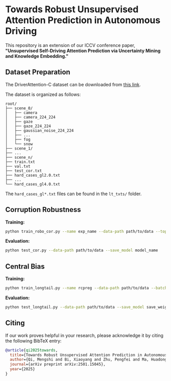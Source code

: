 # Towards Robust Unsupervised Attention Prediction in Autonomous Driving

This repository is an extension of our ICCV conference paper, **"Unsupervised Self-Driving Attention Prediction via Uncertainty Mining and Knowledge Embedding."**

## Dataset Preparation

The DriverAttention-C dataset can be downloaded from [this link](https://drive.google.com/file/d/1p9rmy3dXESSaHiGHApxcy-aQlAymDzz7/view?usp=sharing).

The dataset is organized as follows:
```
root/
├── scene_0/
│   ├── camera
│   ├── camera_224_224
│   ├── gaze
│   ├── gaze_224_224
│   ├── gaussian_noise_224_224
│   ├── ...
│   ├── fog
│   └── snow 
├── scene_1/
├── ...
├── scene_n/
├── train.txt
├── val.txt
├── test_cor.txt
├── hard_cases_gl2.0.txt
├── ...
└── hard_cases_gl4.0.txt
```
The `hard_cases_gl*.txt` files can be found in the `lt_txts/` folder.

## Corruption Robustness

**Training:**
```bash
python train_robo_cor.py --name exp_name --data-path path/to/data --topK 8 --mix_dir temp_dir
```

**Evaluation:**
```bash
python test_cor.py --data-path path/to/data --save_model model_name
```

## Central Bias

**Training:**
```bash
python train_longtail.py --name rcpreg --data-path path/to/data --batch-size 4
```

**Evaluation:**
```bash
python test_longtail.py --data-path path/to/data --save_model save_weights
```

## Citing

If our work proves helpful in your research, please acknowledge it by citing the following BibTeX entry:

```bibtex
@article{qi2025towards,
  title={Towards Robust Unsupervised Attention Prediction in Autonomous Driving},
  author={Qi, Mengshi and Bi, Xiaoyang and Zhu, Pengfei and Ma, Huadong},
  journal={arXiv preprint arXiv:2501.15045},
  year={2025}
}
```
